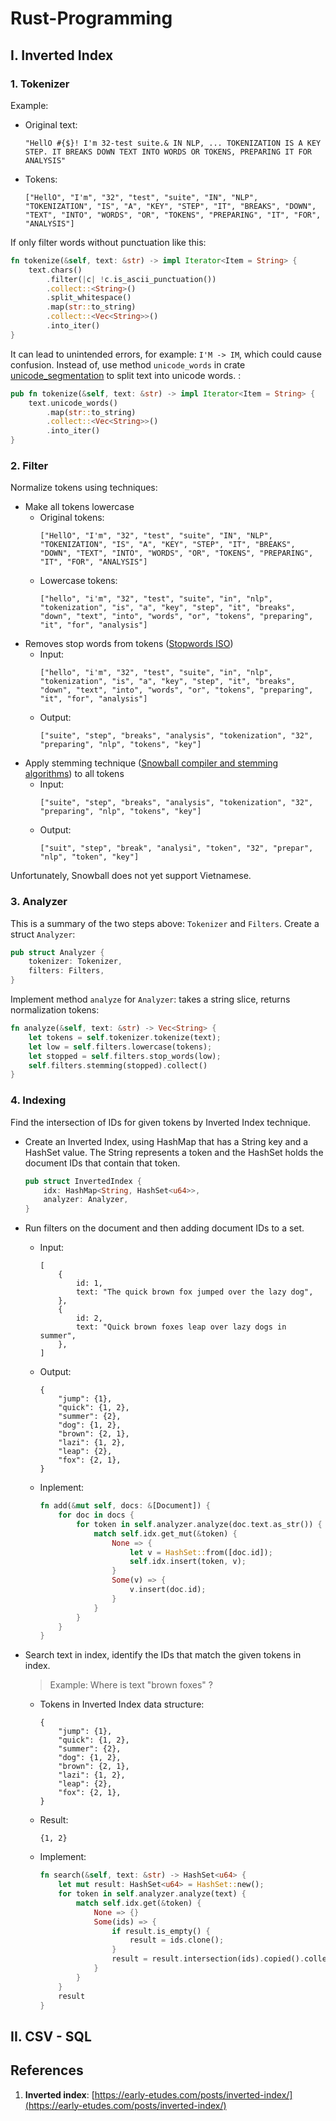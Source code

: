 # Rust-Programming
## I. Inverted Index
### 1. Tokenizer
Example:
- Original text: 
    ```
    "HellO #{$}! I'm 32-test suite.& IN NLP, ... TOKENIZATION IS A KEY STEP. IT BREAKS DOWN TEXT INTO WORDS OR TOKENS, PREPARING IT FOR ANALYSIS"
    ```
- Tokens:
    ```
    ["HellO", "I'm", "32", "test", "suite", "IN", "NLP", "TOKENIZATION", "IS", "A", "KEY", "STEP", "IT", "BREAKS", "DOWN", "TEXT", "INTO", "WORDS", "OR", "TOKENS", "PREPARING", "IT", "FOR", "ANALYSIS"]
    ```
If only filter words without punctuation like this:  
```rs
fn tokenize(&self, text: &str) -> impl Iterator<Item = String> {
    text.chars()
        .filter(|c| !c.is_ascii_punctuation())
        .collect::<String>()
        .split_whitespace()
        .map(str::to_string)
        .collect::<Vec<String>>()
        .into_iter()
}
```
It can lead to unintended errors, for example: `I'M -> IM`, which could cause confusion. Instead of, use method `unicode_words` in crate [unicode_segmentation](https://github.com/unicode-rs/unicode-segmentation) to split text into unicode words. :

```rs
pub fn tokenize(&self, text: &str) -> impl Iterator<Item = String> {
    text.unicode_words()
        .map(str::to_string)
        .collect::<Vec<String>>()
        .into_iter()
}
```
### 2. Filter
Normalize tokens using techniques:
- Make all tokens lowercase
    - Original tokens:
        ```
        ["HellO", "I'm", "32", "test", "suite", "IN", "NLP", "TOKENIZATION", "IS", "A", "KEY", "STEP", "IT", "BREAKS", "DOWN", "TEXT", "INTO", "WORDS", "OR", "TOKENS", "PREPARING", "IT", "FOR", "ANALYSIS"]
        ```
    - Lowercase tokens:
        ```
        ["hello", "i'm", "32", "test", "suite", "in", "nlp", "tokenization", "is", "a", "key", "step", "it", "breaks", "down", "text", "into", "words", "or", "tokens", "preparing", "it", "for", "analysis"]
        ```
- Removes stop words from tokens ([Stopwords ISO](https://github.com/stopwords-iso/stopwords-iso))
    - Input:
        ```
        ["hello", "i'm", "32", "test", "suite", "in", "nlp", "tokenization", "is", "a", "key", "step", "it", "breaks", "down", "text", "into", "words", "or", "tokens", "preparing", "it", "for", "analysis"]
        ```
    - Output:
        ```
        ["suite", "step", "breaks", "analysis", "tokenization", "32", "preparing", "nlp", "tokens", "key"]
        ```
- Apply stemming technique ([Snowball compiler and stemming algorithms](https://github.com/snowballstem/snowball)) to all tokens
    - Input:
        ```
        ["suite", "step", "breaks", "analysis", "tokenization", "32", "preparing", "nlp", "tokens", "key"]
        ```
    - Output:
        ```
        ["suit", "step", "break", "analysi", "token", "32", "prepar", "nlp", "token", "key"]
        ```
Unfortunately, Snowball does not yet support Vietnamese.
### 3. Analyzer
This is a summary of the two steps above: `Tokenizer` and `Filters`. Create a struct `Analyzer`:
```rs
pub struct Analyzer {
    tokenizer: Tokenizer,
    filters: Filters,
}
```
Implement method `analyze` for `Analyzer`: takes a string slice, returns normalization tokens:
```rs
fn analyze(&self, text: &str) -> Vec<String> {
    let tokens = self.tokenizer.tokenize(text);
    let low = self.filters.lowercase(tokens);
    let stopped = self.filters.stop_words(low);
    self.filters.stemming(stopped).collect()
}
```
### 4. Indexing
Find the intersection of IDs for given tokens by Inverted Index technique.  
- Create an Inverted Index, using HashMap that has a String key and a HashSet value. The String represents a token and the HashSet holds the document IDs that contain that token.
    ```rs
    pub struct InvertedIndex {
        idx: HashMap<String, HashSet<u64>>,
        analyzer: Analyzer,
    }
    ``` 
- Run filters on the document and then adding document IDs to a set.
    - Input:
        ```
        [
            {
                id: 1,
                text: "The quick brown fox jumped over the lazy dog",
            },
            {
                id: 2,
                text: "Quick brown foxes leap over lazy dogs in summer",
            },
        ]
        ```
    - Output:
        ```
        {
            "jump": {1},
            "quick": {1, 2},
            "summer": {2},
            "dog": {1, 2},
            "brown": {2, 1},
            "lazi": {1, 2},
            "leap": {2},
            "fox": {2, 1},
        }
        ```
    - Inplement:
        ```rs
        fn add(&mut self, docs: &[Document]) {
            for doc in docs {
                for token in self.analyzer.analyze(doc.text.as_str()) {
                    match self.idx.get_mut(&token) {
                        None => {
                            let v = HashSet::from([doc.id]);
                            self.idx.insert(token, v);
                        }
                        Some(v) => {
                            v.insert(doc.id);
                        }
                    }
                }
            }
        }
        ```
- Search text in index, identify the IDs that match the given tokens in index.  
    > Example: Where is text "brown foxes" ?

    - Tokens in Inverted Index data structure:
        ```
        {
            "jump": {1},
            "quick": {1, 2},
            "summer": {2},
            "dog": {1, 2},
            "brown": {2, 1},
            "lazi": {1, 2},
            "leap": {2},
            "fox": {2, 1},
        }
        ```
    - Result:
        ```
        {1, 2}
        ```
    - Implement:
        ```rs
        fn search(&self, text: &str) -> HashSet<u64> {
            let mut result: HashSet<u64> = HashSet::new();
            for token in self.analyzer.analyze(text) {
                match self.idx.get(&token) {
                    None => {}
                    Some(ids) => {
                        if result.is_empty() {
                            result = ids.clone();
                        }
                        result = result.intersection(ids).copied().collect()
                    }
                }
            }
            result
        }
        ```
## II. CSV - SQL


## References
1. **Inverted index**: [https://early-etudes.com/posts/inverted-index/](https://early-etudes.com/posts/inverted-index/)